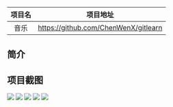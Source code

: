 |项目名    |项目地址                                     |
|:-------:|:-------------------------------------------:|
|音乐  |https://github.com/ChenWenX/gitlearn|

## 简介

## 项目截图
![](https://s3.bmp.ovh/imgs/2022/05/23/359763100ad1d41b.jpg)
![](https://s3.bmp.ovh/imgs/2022/05/23/a63819e09c828c69.jpg)
![](https://s3.bmp.ovh/imgs/2022/05/23/d6e116ea7ac8ad45.jpg)
![](https://s3.bmp.ovh/imgs/2022/05/23/f4034b2a5fabbdf8.jpg)
![](https://s3.bmp.ovh/imgs/2022/05/23/c31a729a620760c7.jpg)
